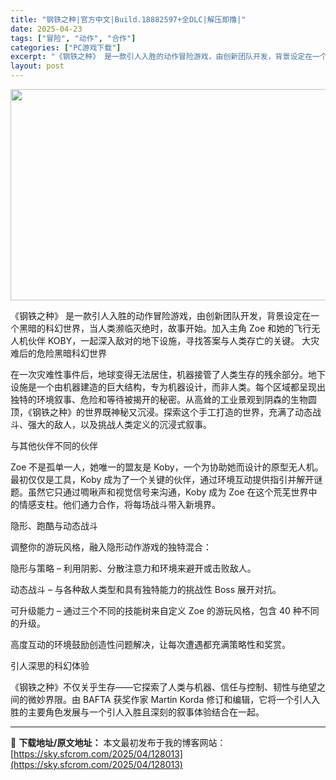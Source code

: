 ```yaml
---
title: "钢铁之种|官方中文|Build.18882597+全DLC|解压即撸|"
date: 2025-04-23
tags: ["冒险", "动作", "合作"]
categories: ["PC游戏下载"]
excerpt: "《钢铁之种》 是一款引人入胜的动作冒险游戏，由创新团队开发，背景设定在一个黑暗的科幻世界，当人类濒临灭绝时，故事开始。加入主角 Zoe 和她的飞行无人机伙伴 KOBY，一起深入敌对的地下设施，寻找答案与人类存亡的关键。 大灾难后的危险黑暗科幻世界 在一次灾难性事件后，地球变得无法居住，机器接管了人类&hellip;"
layout: post
---
```


<img class="aligncenter size-full wp-image-127995" src="https://sky.sfcrom.com/wp-content/uploads/2025/04/2025042302370833.webp" alt="" width="600" height="338" />

《钢铁之种》 是一款引人入胜的动作冒险游戏，由创新团队开发，背景设定在一个黑暗的科幻世界，当人类濒临灭绝时，故事开始。加入主角 Zoe 和她的飞行无人机伙伴 KOBY，一起深入敌对的地下设施，寻找答案与人类存亡的关键。
大灾难后的危险黑暗科幻世界

在一次灾难性事件后，地球变得无法居住，机器接管了人类生存的残余部分。地下设施是一个由机器建造的巨大结构，专为机器设计，而非人类。每个区域都呈现出独特的环境叙事、危险和等待被揭开的秘密。从高耸的工业景观到阴森的生物圆顶，《钢铁之种》的世界既神秘又沉浸。探索这个手工打造的世界，充满了动态战斗、强大的敌人，以及挑战人类定义的沉浸式叙事。

与其他伙伴不同的伙伴

Zoe 不是孤单一人，她唯一的盟友是 Koby，一个为协助她而设计的原型无人机。最初仅仅是工具，Koby 成为了一个关键的伙伴，通过环境互动提供指引并解开谜题。虽然它只通过啁啾声和视觉信号来沟通，Koby 成为 Zoe 在这个荒芜世界中的情感支柱。他们通力合作，将每场战斗带入新境界。

隐形、跑酷与动态战斗

调整你的游玩风格，融入隐形动作游戏的独特混合：

隐形与策略 – 利用阴影、分散注意力和环境来避开或击败敌人。

动态战斗 – 与各种敌人类型和具有独特能力的挑战性 Boss 展开对抗。

可升级能力 – 通过三个不同的技能树来自定义 Zoe 的游玩风格，包含 40 种不同的升级。

高度互动的环境鼓励创造性问题解决，让每次遭遇都充满策略性和奖赏。

引人深思的科幻体验

《钢铁之种》不仅关乎生存——它探索了人类与机器、信任与控制、韧性与绝望之间的微妙界限。由 BAFTA 获奖作家 Martin Korda 修订和编辑，它将一个引人入胜的主要角色发展与一个引人入胜且深刻的叙事体验结合在一起。

---
📖 **下载地址/原文地址：** 本文最初发布于我的博客网站：[https://sky.sfcrom.com/2025/04/128013](https://sky.sfcrom.com/2025/04/128013)
